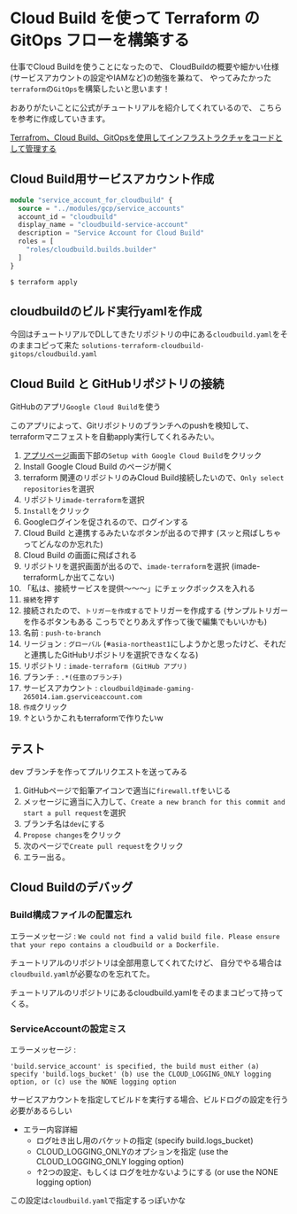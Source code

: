 # Cloud Build を使って Terraform の GitOps フローを構築する

仕事でCloud Buildを使うことになったので、
CloudBuildの概要や細かい仕様(サービスアカウントの設定やIAMなど)の勉強を兼ねて、
やってみたかった`terraform`の`GitOps`を構築したいと思います！

おありがたいことに公式がチュートリアルを紹介してくれているので、
こちらを参考に作成していきます。

[Terrafrom、Cloud Build、GitOpsを使用してインフラストラクチャをコードとして管理する](https://cloud.google.com/architecture/managing-infrastructure-as-code?hl=ja)

## Cloud Build用サービスアカウント作成

```s:service_account.tf
module "service_account_for_cloudbuild" {
  source = "../modules/gcp/service_accounts"
  account_id = "cloudbuild"
  display_name = "cloudbuild-service-account"
  description = "Service Account for Cloud Build"
  roles = [
    "roles/cloudbuild.builds.builder"
  ]
}
```

```
$ terraform apply
```

## cloudbuildのビルド実行yamlを作成

今回はチュートリアルでDLしてきたリポジトリの中にある`cloudbuild.yaml`をそのままコピって来た
`solutions-terraform-cloudbuild-gitops/cloudbuild.yaml`

## Cloud Build と GitHubリポジトリの接続

GitHubのアプリ`Google Cloud Build`を使う

このアプリによって、Gitリポジトリのブランチへのpushを検知して、
terraformマニフェストを自動apply実行してくれるみたい。

1. [アプリページ](https://github.com/marketplace/google-cloud-build)画面下部の`Setup with Google Cloud Build`をクリック
2. Install Google Cloud Build のページが開く
3. terraform 関連のリポジトリのみCloud Build接続したいので、`Only select repositories`を選択
4. リポジトリ`imade-terraform`を選択
5. `Install`をクリック
6. Googleログインを促されるので、ログインする
7. Cloud Build と連携するみたいなボタンが出るので押す (スッと飛ばしちゃってどんなのか忘れた)
8. Cloud Build の画面に飛ばされる
9. リポジトリを選択画面が出るので、`imade-terraform`を選択 (imade-terraformしか出てこない)
10. 「私は、接続サービスを提供～～～」にチェックボックスを入れる
11. `接続`を押す
12. 接続されたので、`トリガーを作成する`でトリガーを作成する (サンプルトリガーを作るボタンもある こっちでとりあえず作って後で編集でもいいかも)
  1.  名前               : `push-to-branch`
  2.  リージョン         : `グローバル` (※`asia-northeast1`にしようかと思ったけど、それだと連携したGitHubリポジトリを選択できなくなる)
  3.  リポジトリ         : `imade-terraform (GitHub アプリ)`
  4.  ブランチ           : `.*(任意のブランチ)`
  5.  サービスアカウント : `cloudbuild@imade-gaming-265014.iam.gserviceaccount.com`
  6.  `作成`クリック
  1.  ↑というかこれもterraformで作りたいw

## テスト

dev ブランチを作ってプルリクエストを送ってみる

1. GitHubページで鉛筆アイコンで適当に`firewall.tf`をいじる
2. メッセージに適当に入力して、`Create a new branch for this commit and start a pull request`を選択
3. ブランチ名は`dev`にする
4. `Propose changes`をクリック
5. 次のページで`Create pull request`をクリック
6. エラー出る。

## Cloud Buildのデバッグ

### Build構成ファイルの配置忘れ

エラーメッセージ : `We could not find a valid build file. Please ensure that your repo contains a cloudbuild or a Dockerfile.`

チュートリアルのリポジトリは全部用意してくれてたけど、
自分でやる場合は`cloudbuild.yaml`が必要なのを忘れてた。

チュートリアルのリポジトリにあるcloudbuild.yamlをそのままコピって持ってくる。

### ServiceAccountの設定ミス

エラーメッセージ : 
```
'build.service_account' is specified, the build must either (a) specify 'build.logs_bucket' (b) use the CLOUD_LOGGING_ONLY logging option, or (c) use the NONE logging option
```

サービスアカウントを指定してビルドを実行する場合、ビルドログの設定を行う必要があるらしい

- エラー内容詳細
  - ログ吐き出し用のバケットの指定 (specify build.logs_bucket)
  - CLOUD_LOGGING_ONLYのオプションを指定 (use the CLOUD_LOGGING_ONLY logging option)
  - ↑2つの設定、もしくは ログを吐かないようにする (or use the NONE logging option)

この設定は`cloudbuild.yaml`で指定するっぽいかな

```yaml:cloudbuild.yaml

```